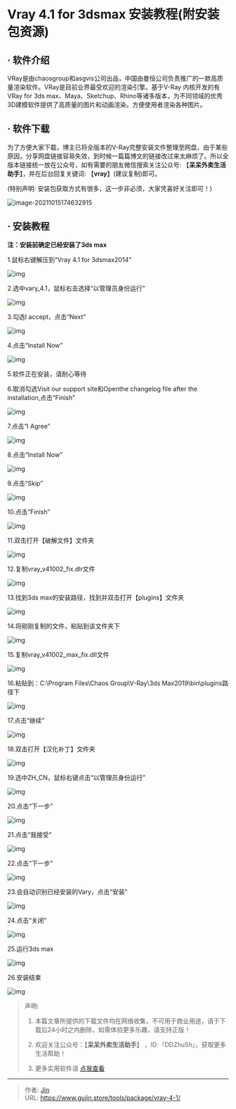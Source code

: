 # Vray 4.1 for 3dsmax 安装教程(附安装包资源)


## · 软件介绍
VRay是由chaosgroup和asgvis公司出品，中国由曼恒公司负责推广的一款高质量渲染软件。VRay是目前业界最受欢迎的渲染引擎。基于V-Ray 内核开发的有VRay for 3ds max、Maya、Sketchup、Rhino等诸多版本，为不同领域的优秀3D建模软件提供了高质量的图片和动画渲染。方便使用者渲染各种图片。


## · 软件下载
为了方便大家下载，博主已将全版本的V-Ray完整安装文件整理至网盘，由于某些原因，分享网盘链接容易失效，到时候一篇篇博文的链接改过来太麻烦了。所以全版本链接统一放在公众号，如有需要的朋友微信搜索关注公众号: 【**呆呆外卖生活助手**】，并在后台回复关键词: 【**vray**】(建议复制)即可。

(特别声明: 安装包获取方式有很多，这一步非必须，大家凭喜好关注即可！)

![image-20211015174632915](https://img.gujin.store/img/image-20211015174632915.png)

## · 安装教程

**注：安装前确定已经安装了3ds max**

1.鼠标右键解压到“Vray 4.1 for 3dsmax2014”

![img](https://img.gujin.store/img/v2-d214ede066204e624423ea403d67a15a_720w.png)

2.选中vary_4.1，鼠标右击选择“以管理员身份运行”

![img](https://img.gujin.store/img/v2-f96bd0bca4e409fd4d1ce9a7f9ced700_720w.png)

3.勾选I accept，点击“Next”

![img](https://img.gujin.store/img/v2-fcb267e1b029661b287a06974bb3f45e_720w.png)

4.点击“Install Now”

![img](https://img.gujin.store/img/v2-3867df22a2cb436136a4dd977601f54c_720w.png)

5.软件正在安装，请耐心等待

6.取消勾选Visit our support site和Openthe changelog file after the installation,点击“Finish”

![img](https://img.gujin.store/img/v2-4b7cb8767df1bf514c9ad541ba13fddf_720w.png)



7.点击“I Agree”

![img](https://img.gujin.store/img/v2-3dddff58d80e37460ab3f5662c685ebd_720w.png)

8.点击“Install Now”

![img](https://img.gujin.store/img/v2-edcbc31afbecdb968a4729e0ca95fd88_720w.png)

9.点击“Skip”

![img](https://img.gujin.store/img/v2-d532672089f06f652a45c298e2638099_720w.png)

10.点击“Finish”

![img](https://img.gujin.store/img/v2-2f6470f49db726f03ddd4c308c94f23c_720w.png)

11.双击打开【破解文件】文件夹

![img](https://img.gujin.store/img/v2-cc07031cdb1832b680987e284668810d_720w.png)

12.复制vray_v41002_fix.dlr文件

![img](https://img.gujin.store/img/v2-a6ac48a18070fc11c5542eba5e9a693f_720w.png)

13.找到3ds max的安装路径，找到并双击打开【plugins】文件夹

![img](https://img.gujin.store/img/v2-115537d3e1dcc1516fb85a50388e5bc5_720w.png)



14.将刚刚复制的文件，粘贴到该文件夹下

![img](https://img.gujin.store/img/v2-3ef3cbcb550915ef7f370b1fb8bc10b9_720w.png)

15.复制vray_v41002_max_fix.dll文件

![img](https://img.gujin.store/img/v2-12da7ee7036c23667ae0e4db43bc3413_720w.png)

16.粘贴到：C:\Program Files\Chaos Group\V-Ray\3ds Max2019\bin\plugins路径下

![img](https://img.gujin.store/img/v2-888687fa320c929dc5d5e7388453af19_720w.png)

17.点击“继续”

![img](https://img.gujin.store/img/v2-79a0876cfb6173bc15cc16d572a8a26b_720w.png)

18.双击打开【汉化补丁】文件夹

![img](https://img.gujin.store/img/v2-808bfd7fffd0297cc4fde44d3a7039c2_720w.png)

19.选中ZH_CN，鼠标右键点击“以管理员身份运行”

![img](https://img.gujin.store/img/v2-2f6db6992ae014907c638d9e9d4a1e00_720w.png)

20.点击“下一步”

![img](https://img.gujin.store/img/v2-37a7b6b49de8f63895ea381293796b57_720w.png)



21.点击“我接受”

![img](https://img.gujin.store/img/v2-4472cba8cd946714d9c6cd42fbb1f43d_720w.png)

22.点击“下一步”

![img](https://img.gujin.store/img/v2-7a5e456048fc0aaec81f982897997882_720w.png)

23.会自动识别已经安装的Vary，点击“安装”

![img](https://img.gujin.store/img/v2-d92a92b3d086cfbe0a58aceec5060f21_720w.png)



24.点击“关闭”

![img](https://img.gujin.store/img/v2-cf78efdc850ac2752ce16f1cd83f9e10_720w.png)



25.运行3ds max

![img](https://img.gujin.store/img/v2-2b51648618844e14076ebc126274a8dc_720w.png)

26.安装结束

![img](https://img.gujin.store/img/v2-d43bfc59916e7af1bd011ce83a18f8a7_720w.png)




> 声明: 
>
> 1. 本篇文章所提供的下载文件均在网络收集，不可用于商业用途，请于下载后24小时之内删除，如需体验更多乐趣，请支持正版！
>
> 2. 欢迎关注公众号：【**呆呆外卖生活助手**】 ，ID:『DDZhuSh』，获取更多生活帮助！
>
> 3. 更多实用软件请  [点我查看](/tools)

---

> 作者: [Jin](https://img.gujin.store/img/favicon.ico)  
> URL: https://www.gujin.store/tools/package/vray-4-1/  

